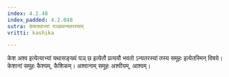 ```yaml
---
index: 4.2.48
index_padded: 4.2.048
sutra: केशाश्वाभ्यां यञ्छावन्यतरस्याम्
vritti: kashika

---
```

केश अश्व इत्येत्याभ्यां यथासङ्ख्यं यञ् छ इत्येतौ प्रत्ययौ भवतो ऽन्यतरस्यां तस्य समूहः इत्येतस्मिन् विषये। केशानां समूहः कैश्यम्, कैशिकम्। अश्वानाम् समूहः अश्वीयम्, आश्वम्।